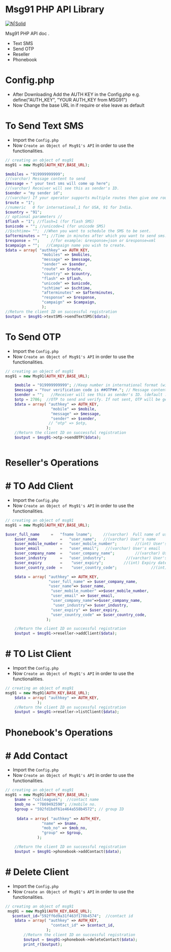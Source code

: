 # Msg91 PHP API Library

[![N|Solid](http://images.jdmagicbox.com/indore/t9/0731px731.x731.130801124923.p7t9/catalogue/msg-91-indore-irrtl.jpg)](https://nodesource.com/products/nsolid)

Msg91 PHP API doc .

  - Text SMS
  - Send OTP
  - Reseller
  - Phonebook
 
# Config.php
- After Downloading Add the AUTH KEY in the Config.php 
  e.g. define("AUTH_KEY", "YOUR AUTH_KEY from MSG91")
- Now Change the base URL in if require or else leave as default

# To Send Text SMS

  - Import the ``Config.php``  
  - Now ``Create an Object of Msg91's API`` in order to use the functionalities. 

```php
// creating an object of msg91
msg91 = new Msg91(AUTH_KEY,BASE_URL);

$mobiles = "919999999999";
//(varchar)	Message content to send
$message = " your text sms will come up here";
//(varchar)	Receiver will see this as sender's ID.
$sender = "my sender id";
//(varchar)	If your operator supports multiple routes then give one route name. Eg: route=1 for promotional, route=4 for transactional SMS.
$route = "1";
//numeric	0 for international,1 for USA, 91 for India.
$country = "91";
// optional parameters //
$flash = "1"; //flash=1 (for flash SMS)
$unicode = ""; //unicode=1 (for unicode SMS)
//$schtime= "";  //When you want to schedule the SMS to be sent.
$afterminutes = ""; //Time in minutes after which you want to send sms.
$response = "";     //for example: &response=json or &response=xml
$campaign = "";   //Campaign name you wish to create.
$data = array( "authkey" => AUTH_KEY,
                "mobiles" => $mobiles,
                "message" => $message,
                "sender" => $sender,
                "route" => $route,
                "country" => $country,
                "flash" => $flash,
                "unicode" => $unicode,
                "schtime" => $schtime,
                "afterminutes" => $afterminutes,
                "response" => $response,
                "campaign" => $campaign,
                );
//Return the client ID on successful registration
$output = $msg91->textSMS->sendTextSMS($data);
```


# To Send  OTP
- Import the ``Config.php`` 
- Now ``Create an Object of Msg91's API`` in order to use the functionalities. 

```php
// creating an object of msg91
msg91 = new Msg91(AUTH_KEY,BASE_URL);

	$mobile = "919999999999"; //Keep number in international format (with country code)
	$message = "Your verification code is ##OTP##."; // Message content to send. (default : Your verification code is ##OTP##.)
	$sender = "";   //Receiver will see this as sender's ID. (default : OTPSMS)
	$otp = 2786;  //OTP to send and verify. If not sent, OTP will be generated.
	$data = array( "authkey" => AUTH_KEY,
		            "mobile" => $mobile,
		            "message" => $message,
		            "sender" => $sender,
		           // "otp" => $otp,
	              );
	//Return the client ID on successful registration
	$output = $msg91->otp->sendOTP($data);
	
```


# Reseller's Operations

# # TO Add Client
- Import the ``Config.php``
- Now ``Create an Object of Msg91's API`` in order to use the functionalities.

```php
// creating an object of msg91
msg91 = new Msg91(AUTH_KEY,BASE_URL);

$user_full_name     =   "fname lname";     //(varchar)	Full name of user
	$user_name          =   "user_name";   //(varchar) User's name
	$user_mobile_number =   "user_mobile_number";        //(int) User's mobile
	$user_email         =   "user_email";   //(varchar) User's email
	$user_company_name  =   "user_company_name";         //(varchar) User's company name
	$user_industry      =   "user_industry";         //(varchar) User's industry
	$user_expiry        =    "user_expiry";         //(int) Expiry date of user's account
	$user_country_code  =    "user_country_code";               //(int) User country code

	$data = array( "authkey" => AUTH_KEY,
	               "user_full_name" => $user_company_name,  
	               "user_name"=> $user_name,           
	                "user_mobile_number" =>$user_mobile_number,
	                "user_email" => $user_email,       
	                "user_company_name"=>$user_company_name,  
	                 "user_industry"=> $user_industry,    
	                "user_expiry" => $user_expiry,      
	                "user_country_code" => $user_country_code,
	              );

	//Return the client ID on successful registration
	$output = $msg91->reseller->addClient($data);


```


# # TO List Client
- Import the ``Config.php``
- Now ``Create an Object of Msg91's API`` in order to use the functionalities.

```php
// creating an object of msg91
msg91 = new Msg91(AUTH_KEY,BASE_URL);
	$data = array( "authkey" => AUTH_KEY,
              );
	//Return the client ID on successful registration
	$output = $msg91->reseller->listClient($data);
```

# Phonebook's Operations

# # Add Contact
- Import the ``Config.php`` 
- Now ``Create an Object of Msg91's API`` in order to use the functionalities.

```php
// creating an object of msg91
msg91 = new Msg91(AUTH_KEY,BASE_URL);
    $name = "colleagues";  //contact name
    $mob_no = "7869492590"; //mobile no.
    $group = "592fd1bdf61e464a558b4572"; // group ID
 
     $data = array( "authkey" => AUTH_KEY,
	            "name" => $name,
	            "mob_no" => $mob_no,
	            "group" => $group,
              );

	//Return the client ID on successful registration
	$output = $msg91->phonebook->addContact($data);
  ```
  

# # Delete Client
- Import the ``Config.php`` 
- Now ``Create an Object of Msg91's API`` in order to use the functionalities. 

```php
// creating an object of msg91
 msg91 = new Msg91(AUTH_KEY,BASE_URL);
   $contact_id="592ff6d9a31f463f178b4574";  //contact id
	$data = array( "authkey" => AUTH_KEY,
		            "contact_id" => $contact_id,
		          );
		//Return the client ID on successful registration
		$output = $msg91->phonebook->deleteContact($data);
		print_r($output); 
   ```
